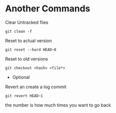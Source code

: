# Another Commands

Clear Untracked files

```
git clean -f
```

Reset to actual version

```
git reset --hard HEAD~0
```

Reset to old versions

```
git checkout <hash> <file*>
```

* Optional

Revert an create a log commit


```
git revert HEAD~1
```

the number is how much times you want to go back
